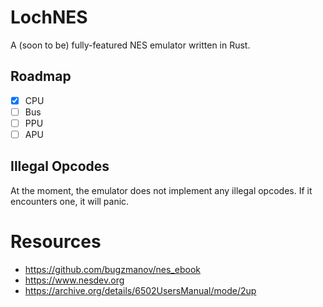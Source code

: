 # LochNES
A (soon to be) fully-featured NES emulator written in Rust. 

## Roadmap
- [X] CPU
- [ ] Bus
- [ ] PPU
- [ ] APU

## Illegal Opcodes
At the moment, the emulator does not implement any illegal opcodes. If it encounters one, it will panic.

# Resources
- https://github.com/bugzmanov/nes_ebook
- https://www.nesdev.org
- https://archive.org/details/6502UsersManual/mode/2up